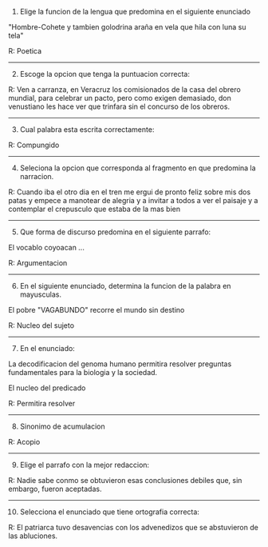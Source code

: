 1. Elige la funcion de la lengua que predomina en el siguiente enunciado

"Hombre-Cohete y tambien golodrina araña en vela que hila con luna su tela"

R: Poetica

---

2. Escoge la opcion que tenga la puntuacion correcta:

R: Ven a carranza, en Veracruz los comisionados de la casa del obrero mundial, para celebrar un pacto, pero como exigen demasiado, don venustiano les hace ver que trinfara sin el concurso de los obreros.

---
3. Cual palabra esta escrita correctamente:   

R: Compungido

---

4. Seleciona la opcion que corresponda al fragmento en que predomina la narracion. 

R: Cuando iba el otro dia en el tren me ergui de pronto feliz sobre mis dos patas y empece a manotear de alegria y a invitar a todos a ver el paisaje y a contemplar el crepusculo que estaba de la mas bien

---

5. Que forma de discurso predomina en el siguiente parrafo:


El vocablo coyoacan ...

R: Argumentacion

---

6. En el siguiente enunciado, determina la funcion de la palabra en mayusculas. 

El pobre "VAGABUNDO" recorre el mundo sin destino

R: Nucleo del sujeto

---

7. En el enunciado:

La decodificacion del genoma humano permitira resolver preguntas fundamentales para la biologia y la sociedad. 

El nucleo del predicado 

R: Permitira resolver

---

8. Sinonimo de acumulacion 

R: Acopio

---

9. Elige el parrafo con la mejor redaccion: 

R:
Nadie sabe conmo se obtuvieron esas conclusiones debiles que, sin embargo, fueron aceptadas.

---

10. Selecciona el enunciado que tiene ortografia correcta:  

R: El patriarca tuvo desavencias con los advenedizos que se abstuvieron de las abluciones.


